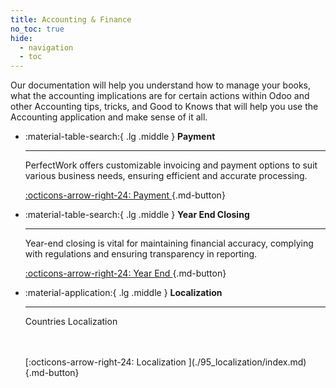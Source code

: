 ```yaml
---
title: Accounting & Finance
no_toc: true
hide:
  - navigation
  - toc
---
```


<div>
Our documentation will help you understand how to manage your books, what the accounting implications are for certain actions within Odoo and other Accounting tips, tricks, and Good to Knows that will help you use the Accounting application and make sense of it all.

<br/>

</div>


<div class="grid cards" markdown>


-   :material-table-search:{ .lg .middle } __Payment__

    ---

    PerfectWork offers customizable invoicing and payment options to suit various business needs, ensuring efficient and accurate processing.
    
    [:octicons-arrow-right-24: Payment ](./30_payment/index.md){.md-button}

-   :material-table-search:{ .lg .middle } __Year End Closing__

    ---

    Year-end closing is vital for maintaining financial accuracy, complying with regulations and ensuring transparency in reporting.
    
    [:octicons-arrow-right-24: Year End ](./90_year_end_closing/index.md){.md-button}


-   :material-application:{ .lg .middle } __Localization__

    ---

    Countries Localization
    
    <br/>
    <br/>
    [:octicons-arrow-right-24:  Localization ](./95_localization/index.md){.md-button}

</div>